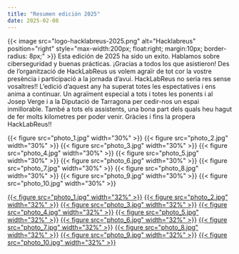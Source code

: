 ```yaml
---
title: "Resumen edición 2025"
date: 2025-02-08
---
```


{{< image src="logo-hacklabreus-2025.png" alt="Hacklabreus" position="right" style="max-width:200px; float:right; margin:10px; border-radius: 8px;" >}}
Esta edición de 2025 ha sido un exito. Hablamos sobre ciberseguridad y buenas prácticas. ¡Gracias a todos los que asistieron!
Des de l’organització de HackLabReus us volem agraïr de tot cor la vostre presència i participació a la jornada d’avui. HackLabReus no seria res sense vosaltres!! L’edició d’aquest any ha superat totes les espectatives i ens anima a continuar.  Un agraïment especial a tots i totes les ponents i al Josep Verge i a la Diputació de Tarragona per cedir-nos un espai inmillorable. També a tots els assistents, una bona part dels quals heu hagut de fer molts kilometres per poder venir. Gràcies i fins la propera HackLabReus!!

  {{< figure src="photo_1.jpg" width="30%" >}}
  {{< figure src="photo_2.jpg" width="30%" >}}
  {{< figure src="photo_3.jpg" width="30%" >}}
  {{< figure src="photo_4.jpg" width="30%" >}}
  {{< figure src="photo_5.jpg" width="30%" >}}
  {{< figure src="photo_6.jpg" width="30%" >}}
  {{< figure src="photo_7.jpg" width="30%" >}}
  {{< figure src="photo_8.jpg" width="30%" >}}
  {{< figure src="photo_9.jpg" width="30%" >}}
  {{< figure src="photo_10.jpg" width="30%" >}}

<a href="photo_1.jpg" target="_blank">{{< figure src="photo_1.jpg" width="32%" >}}</a>
<a href="photo_2.jpg" target="_blank">{{< figure src="photo_2.jpg" width="32%" >}}</a>
<a href="photo_3.jpg" target="_blank">{{< figure src="photo_3.jpg" width="32%" >}}</a>
<a href="photo_4.jpg" target="_blank">{{< figure src="photo_4.jpg" width="32%" >}}</a>
<a href="photo_5.jpg" target="_blank">{{< figure src="photo_5.jpg" width="32%" >}}</a>
<a href="photo_6.jpg" target="_blank">{{< figure src="photo_6.jpg" width="32%" >}}</a>
<a href="photo_7.jpg" target="_blank">{{< figure src="photo_7.jpg" width="32%" >}}</a>
<a href="photo_8.jpg" target="_blank">{{< figure src="photo_8.jpg" width="32%" >}}</a>
<a href="photo_9.jpg" target="_blank">{{< figure src="photo_9.jpg" width="32%" >}}</a>
<a href="photo_10.jpg" target="_blank">{{< figure src="photo_10.jpg" width="32%" >}}</a>
